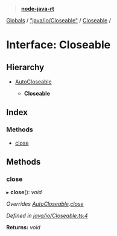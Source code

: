 > **[node-java-rt](../README.md)**

[Globals](../README.md) / ["java/io/Closeable"](../modules/_java_io_closeable_.md) / [Closeable](_java_io_closeable_.closeable.md) /

# Interface: Closeable

## Hierarchy

* [AutoCloseable](_java_lang_autocloseable_.autocloseable.md)

  * **Closeable**

## Index

### Methods

* [close](_java_io_closeable_.closeable.md#close)

## Methods

###  close

▸ **close**(): *void*

*Overrides [AutoCloseable](_java_lang_autocloseable_.autocloseable.md).[close](_java_lang_autocloseable_.autocloseable.md#close)*

*Defined in [java/io/Closeable.ts:4](https://github.com/cancerberoSgx/node-lucene/blob/7855316/node-java-rt/src/java/io/Closeable.ts#L4)*

**Returns:** *void*